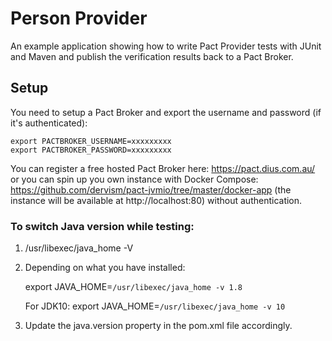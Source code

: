 # Person Provider

An example application showing how to write Pact Provider tests with JUnit and Maven and publish the verification results back to a Pact Broker.

## Setup

You need to setup a Pact Broker and export the username and password (if it's authenticated):

    export PACTBROKER_USERNAME=xxxxxxxxx
    export PACTBROKER_PASSWORD=xxxxxxxxx
    
You can register a free hosted Pact Broker here: https://pact.dius.com.au/ or you can spin up you own instance with Docker Compose: https://github.com/dervism/pact-jvmio/tree/master/docker-app (the instance will be available at http://localhost:80) without authentication.

### To switch Java version while testing:

1. /usr/libexec/java_home -V
2. Depending on what you have installed:

    export JAVA_HOME=`/usr/libexec/java_home -v 1.8`
    
    For JDK10:
    export JAVA_HOME=`/usr/libexec/java_home -v 10`

3. Update the java.version property in the pom.xml file accordingly.
